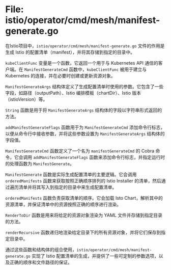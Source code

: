 # File: istio/operator/cmd/mesh/manifest-generate.go

在Istio项目中，`istio/operator/cmd/mesh/manifest-generate.go` 文件的作用是生成 Istio 的配置清单（manifest），并将其存储到指定的目录中。

`kubeClientFunc` 变量是一个函数，它返回一个用于与 Kubernetes API 通信的客户端。在 `ManifestGenerateCmd` 函数中，`kubeClientFunc` 被用于建立与 Kubernetes 的连接，并在必要时创建或更新资源对象。

`ManifestGenerateArgs` 结构体定义了生成配置清单时使用的参数。它包含了一些字段，如路径（outputPath）、Istio 编排模板（chartDir）、Istio 版本（istioVersion）等。

`String` 函数是用于将 `ManifestGenerateArgs` 结构体的字段以字符串形式返回的方法。

`addManifestGenerateFlags` 函数用于为 `ManifestGenerateCmd` 添加命令行标志，以便从命令行中接收参数，并将这些参数设置为 `ManifestGenerateArgs` 结构体的字段值。

`ManifestGenerateCmd` 函数定义了一个名为 `manifestGenerateCmd` 的 Cobra 命令，它会调用 `addManifestGenerateFlags` 函数来添加命令行标志，并指定运行时的处理函数为 `ManifestGenerate`。

`ManifestGenerate` 函数是实际生成配置清单的主要逻辑。它会调用 `orderedManifests` 函数来获取按照正确顺序排列的 Istio Installer 的清单，然后通过遍历清单并将其写入到指定的目录中来生成配置清单。

`orderedManifests` 函数负责获取清单的顺序。它会加载 Isto Chart，解析其中的资源清单，并保证清单中的资源按照正确的顺序进行渲染。

`RenderToDir` 函数是用来将给定的资源对象渲染为 YAML 文件并存储到指定目录的方法。

`renderRecursive` 函数递归地渲染给定目录下的所有资源对象，并将它们保存到指定目录中。

通过这些函数和结构体的组合使用，`istio/operator/cmd/mesh/manifest-generate.go` 实现了 Istio 配置清单的生成，并提供了一些可定制的参数选项，以及正确的顺序和文件路径的保证。

